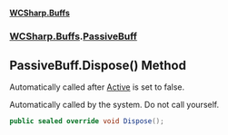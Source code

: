 #### [WCSharp\.Buffs](README.md 'README')
### [WCSharp\.Buffs](WCSharp.Buffs.md 'WCSharp\.Buffs').[PassiveBuff](WCSharp.Buffs.PassiveBuff.md 'WCSharp\.Buffs\.PassiveBuff')

## PassiveBuff\.Dispose\(\) Method

Automatically called after [Active](WCSharp.Buffs.Buff.Active.md 'WCSharp\.Buffs\.Buff\.Active') is set to false\.

Automatically called by the system. Do not call yourself.

```csharp
public sealed override void Dispose();
```